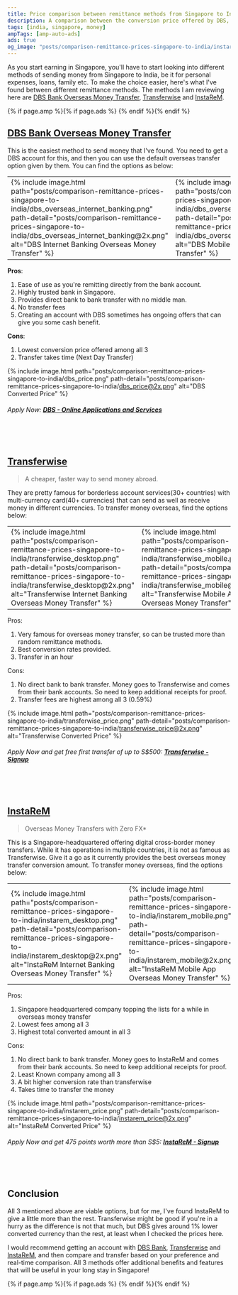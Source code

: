 ```yaml
---
title: Price comparison between remittance methods from Singapore to India - 2020
description: A comparison between the conversion price offered by DBS, Transferwise and InstaReM in sending money overseas from Singapore to India
tags: [india, singapore, money]
ampTags: [amp-auto-ads]
ads: true
og_image: "posts/comparison-remittance-prices-singapore-to-india/instarem_mobile@2x.png"
---
```


As you start earning in Singapore, you'll have to start looking into different methods of sending money from Singapore to India, be it for personal expenses, loans, family etc. To make the choice easier, here's what I've found between different remittance methods. The methods I am reviewing here are [DBS Bank Overseas Money Transfer](https://www.dbs.com.sg/personal/default.page), [Transferwise](https://transferwise.com/invite/u/rahulj248) and [InstaReM](https://www.instarem.com/invite/cj5NBN).

{% if page.amp %}{% if page.ads %}
<amp-auto-ads type="adsense" data-ad-client="{{ site.adsense_client_id }}"></amp-auto-ads>
{% endif %}{% endif %}

## [DBS Bank Overseas Money Transfer](https://www.dbs.com.sg/personal/onboarding.page)

This is the easiest method to send money that I've found. You need to get a DBS account for this, and then you can use the default overseas transfer option given by them. You can find the options as below:

<table class="auto-margin">
<tr>
<td>
{% include image.html path="posts/comparison-remittance-prices-singapore-to-india/dbs_overseas_internet_banking.png" path-detail="posts/comparison-remittance-prices-singapore-to-india/dbs_overseas_internet_banking@2x.png" alt="DBS Internet Banking Overseas Money Transfer" %}
</td>
<td>
{% include image.html path="posts/comparison-remittance-prices-singapore-to-india/dbs_overseas_mobile_app.png" path-detail="posts/comparison-remittance-prices-singapore-to-india/dbs_overseas_mobile_app@2x.png" alt="DBS Mobile App Overseas Money Transfer" %}
</td>
</tr>
</table>

**Pros**:
1. Ease of use as you're remitting directly from the bank account.
2. Highly trusted bank in Singapore.
3. Provides direct bank to bank transfer with no middle man.
4. No transfer fees
5. Creating an account with DBS sometimes has ongoing offers that can give you some cash benefit.

**Cons**:
1. Lowest conversion price offered among all 3
2. Transfer takes time (Next Day Transfer)

{% include image.html path="posts/comparison-remittance-prices-singapore-to-india/dbs_price.png" path-detail="posts/comparison-remittance-prices-singapore-to-india/dbs_price@2x.png" alt="DBS Converted Price" %}


###### Apply Now: **[DBS - Online Applications and Services](https://www.dbs.com.sg/personal/onboarding.page)**

<br />
<br />

## [Transferwise](https://transferwise.com/invite/u/rahulj248)

> A cheaper, faster way to send money abroad.

They are pretty famous for borderless account services(30+ countries) with multi-currency card(40+ currencies) that can send as well as receive money in different currencies. To transfer money overseas, find the options below:
<table class="auto-margin">
<tr>
<td>
{% include image.html path="posts/comparison-remittance-prices-singapore-to-india/transferwise_desktop.png" path-detail="posts/comparison-remittance-prices-singapore-to-india/transferwise_desktop@2x.png" alt="Transferwise Internet Banking Overseas Money Transfer" %}
</td>
<td>
{% include image.html path="posts/comparison-remittance-prices-singapore-to-india/transferwise_mobile.png" path-detail="posts/comparison-remittance-prices-singapore-to-india/transferwise_mobile@2x.png" alt="Transferwise Mobile App Overseas Money Transfer" %}
</td>
</tr>
</table>

Pros:
1. Very famous for overseas money transfer, so can be trusted more than random remittance methods.
2. Best conversion rates provided.
3. Transfer in an hour

Cons:
1. No direct bank to bank transfer. Money goes to Transferwise and comes from their bank accounts. So need to keep additional receipts for proof.
2. Transfer fees are highest among all 3 (0.59%)

{% include image.html path="posts/comparison-remittance-prices-singapore-to-india/transferwise_price.png" path-detail="posts/comparison-remittance-prices-singapore-to-india/transferwise_price@2x.png" alt="Transferwise Converted Price" %}


###### Apply Now and get free first transfer of up to S$500: **[Transferwise - Signup](https://transferwise.com/invite/u/rahulj248)**

<br />
<br />

## [InstaReM](https://www.instarem.com/invite/cj5NBN)

> Overseas Money Transfers  with Zero FX<super>*</super>

This is a Singapore-headquartered offering digital cross-border money transfers. While it has operations in multiple countries, it is not as famous as Transferwise. Give it a go as it currently provides the best overseas money transfer conversion amount. To transfer money overseas, find the options below:

<table class="auto-margin">
<tr>
<td>
{% include image.html path="posts/comparison-remittance-prices-singapore-to-india/instarem_desktop.png" path-detail="posts/comparison-remittance-prices-singapore-to-india/instarem_desktop@2x.png" alt="InstaReM Internet Banking Overseas Money Transfer" %}
</td>
<td>
{% include image.html path="posts/comparison-remittance-prices-singapore-to-india/instarem_mobile.png" path-detail="posts/comparison-remittance-prices-singapore-to-india/instarem_mobile@2x.png" alt="InstaReM Mobile App Overseas Money Transfer" %}
</td>
</tr>
</table>

Pros:
1. Singapore headquartered company topping the lists for a while in overseas money transfer
2. Lowest fees among all 3
3. Highest total converted amount in all 3

Cons:
1. No direct bank to bank transfer. Money goes to InstaReM and comes from their bank accounts. So need to keep additional receipts for proof.
2. Least Known company among all 3
3. A bit higher conversion rate than transferwise
4. Takes time to transfer the money

{% include image.html path="posts/comparison-remittance-prices-singapore-to-india/instarem_price.png" path-detail="posts/comparison-remittance-prices-singapore-to-india/instarem_price@2x.png" alt="InstaReM Converted Price" %}


###### Apply Now and get 475 points worth more than S$5: **[InstaReM - Signup](https://www.instarem.com/invite/cj5NBN)**

<br />
<br />


## Conclusion

All 3 mentioned above are viable options, but for me, I've found InstaReM to give a little more than the rest. Transferwise might be good if you're in a hurry as the difference is not that much, but DBS gives around 1% lower converted currency than the rest, at least when I checked the prices here.

I would recommend getting an account with [DBS Bank](https://www.dbs.com.sg/personal/default.page), [Transferwise](https://transferwise.com/invite/u/rahulj248) and [InstaReM](https://www.instarem.com/invite/cj5NBN), and then compare and transfer based on your preference and real-time comparison. All 3 methods offer additional benefits and features that will be useful in your long stay in Singapore!

{% if page.amp %}{% if page.ads %}
<amp-auto-ads type="adsense" data-ad-client="{{ site.adsense_client_id }}"></amp-auto-ads>
{% endif %}{% endif %}